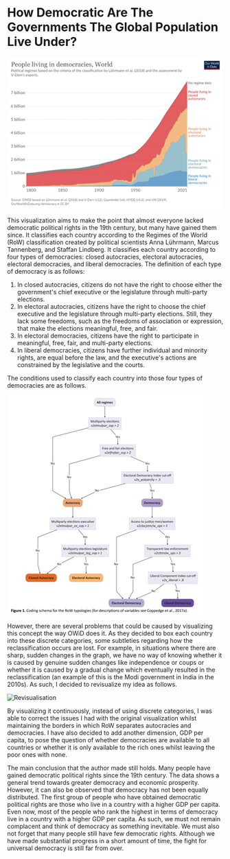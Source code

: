 # How Democratic Are The Governments The Global Population Live Under?

![Untitled](How%20Democratic%20Are%20The%20Governments%20The%20Global%20Popu%20d6a9c4d021a54cea8d8554475abdee8c/Untitled.png)

This visualization aims to make the point that almost everyone lacked democratic political rights in the 19th century, but many have gained them since. It classifies each country according to the Regimes of the World (RoW) classification created by political scientists Anna Lührmann, Marcus Tannenberg, and Staffan Lindberg. It classifies each country according to four types of democracies: closed autocracies, electoral autocracies, electoral democracies, and liberal democracies. The definition of each type of democracy is as follows:

1. In closed autocracies, citizens do not have the right to choose either the government's chief executive or the legislature through multi-party elections.
2. In electoral autocracies, citizens have the right to choose the chief executive and the legislature through multi-party elections. Still, they lack some freedoms, such as the freedoms of association or expression, that make the elections meaningful, free, and fair.
3. In electoral democracies, citizens have the right to participate in meaningful, free, fair, and multi-party elections.
4. In liberal democracies, citizens have further individual and minority rights, are equal before the law, and the executive's actions are constrained by the legislative and the courts.

The conditions used to classify each country into those four types of democracies are as follows.

![Untitled](How%20Democratic%20Are%20The%20Governments%20The%20Global%20Popu%20d6a9c4d021a54cea8d8554475abdee8c/Untitled%201.png)

However, there are several problems that could be caused by visualizing this concept the way OWiD does it. As they decided to box each country into these discrete categories, some subtleties regarding how the reclassification occurs are lost. For example, in situations where there are sharp, sudden changes in the graph, we have no way of knowing whether it is caused by genuine sudden changes like independence or coups or whether it is caused by a gradual change which eventually resulted in the reclassification (an example of this is the Modi government in India in the 2010s).
As such, I decided to revisualize my idea as follows.

![Revisualisation](https://github.com/josepharielct/FDS-Cumulative-Project/blob/66b7eadff01d0d9294f9983a6b454231562ac10c/How%20Democratic%20Are%20The%20Governments%20The%20Global%20Popu%20d6a9c4d021a54cea8d8554475abdee8c/FDS%20revisualization.gif)

By visualizing it continuously, instead of using discrete categories, I was able to correct the issues I had with the original visualization whilst maintaining the borders in which RoW separates autocracies and democracies. I have also decided to add another dimension, GDP per capita, to pose the question of whether democracies are available to all countries or whether it is only available to the rich ones whilst leaving the poor ones with none.

The main conclusion that the author made still holds. Many people have gained democratic political rights since the 19th century. The data shows a general trend towards greater democracy and economic prosperity. However, it can also be observed that democracy has not been equally distributed. The first group of people who have obtained democratic political rights are those who live in a country with a higher GDP per capita. Even now, most of the people who rank the highest in terms of democracy live in a country with a higher GDP per capita. As such, we must not remain complacent and think of democracy as something inevitable. We must also not forget that many people still have few democratic rights. Although we have made substantial progress in a short amount of time, the fight for universal democracy is still far from over.
